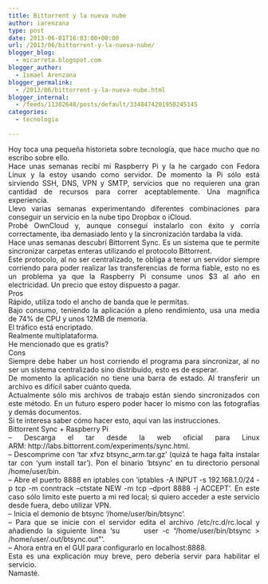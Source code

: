 ```yaml
---
title: Bittorrent y la nueva nube
author: iarenzana
type: post
date: 2013-06-01T16:03:00+00:00
url: /2013/06/bittorrent-y-la-nueva-nube/
blogger_blog:
  - micarreta.blogspot.com
blogger_author:
  - Ismael Arenzana
blogger_permalink:
  - /2013/06/bittorrent-y-la-nueva-nube.html
blogger_internal:
  - /feeds/11302648/posts/default/3348474201950245145
categories:
  - tecnologia

---
```

<div style="text-align: justify;">
  Hoy toca una pequeña historieta sobre tecnología, que hace mucho que no escribo sobre ello.
</div>

<div style="text-align: justify;">
</div>

<div style="text-align: justify;">
  Hace unas semanas recibí mi Raspberry Pi y la he cargado con Fedora Linux y la estoy usando como servidor. De momento la Pi sólo está sirviendo SSH, DNS, VPN y SMTP, servicios que no requieren una gran cantidad de recursos para correr aceptablemente. Una magnífica experiencia.
</div>

<div style="text-align: justify;">
  Llevo varias semanas experimentando diferentes combinaciones para conseguir un servicio en la nube tipo Dropbox o iCloud.
</div>

<div style="text-align: justify;">
  Probé OwnCloud y, aunque conseguí instalarlo con éxito y corría correctamente, iba demasiado lento y la sincronización tardaba la vida.
</div>

<div style="text-align: justify;">
  Hace unas semanas descubrí Bittorrent Sync. Es un sistema que te permite sincronizar carpetas enteras utilizando el protocolo Bittorrent.
</div>

<div style="text-align: justify;">
  Este protocolo, al no ser centralizado, te obliga a tener un servidor siempre corriendo para poder realizar las transferencias de forma fiable, esto no es un problema ya que la Raspberry Pi consume unos $3 al año en electricidad. Un precio que estoy dispuesto a pagar.
</div>

<div style="text-align: justify;">
</div>

<div style="text-align: justify;">
  Pros
</div>

<div style="text-align: justify;">
</div>

<div style="text-align: justify;">
  Rápido, utiliza todo el ancho de banda que le permitas.
</div>

<div style="text-align: justify;">
  Bajo consumo, teniendo la aplicación a pleno rendimiento, usa una media de 74% de CPU y unos 12MB de memoria.
</div>

<div style="text-align: justify;">
  El tráfico está encriptado.
</div>

<div style="text-align: justify;">
  Realmente multiplataforma.
</div>

<div style="text-align: justify;">
  He mencionado que es gratis?
</div>

<div style="text-align: justify;">
</div>

<div style="text-align: justify;">
  Cons
</div>

<div style="text-align: justify;">
</div>

<div style="text-align: justify;">
  Siempre debe haber un host corriendo el programa para sincronizar, al no ser un sistema centralizado sino distribuido, esto es de esperar.
</div>

<div style="text-align: justify;">
  De momento la aplicación no tiene una barra de estado. Al transferir un archivo es difícil saber cuánto queda.
</div>

<div style="text-align: justify;">
</div>

<div style="text-align: justify;">
  Actualmente sólo mis archivos de trabajo están siendo sincronizados con este método. En un futuro espero poder hacer lo mismo con las fotografías y demás documentos.
</div>

<div style="text-align: justify;">
</div>

<div style="text-align: justify;">
  Si te interesa saber cómo hacer esto, aquí van las instrucciones.
</div>

<div style="text-align: justify;">
</div>

<div style="text-align: justify;">
  Bittorrent Sync + Raspberry Pi
</div>

<div style="text-align: justify;">
</div>

<div style="text-align: justify;">
  &#8211; Descarga el tar desde la web oficial para Linux ARM:&nbsp;http://labs.bittorrent.com/experiments/sync.html.
</div>

<div style="text-align: justify;">
</div>

<div style="text-align: justify;">
  &#8211; Descomprime con &#8216;tar xfvz btsync_arm.tar.gz&#8217; (quizá te haga falta instalar tar con &#8216;yum install tar&#8217;). Pon el binario &#8216;btsync&#8217; en tu directorio personal /home/user/bin.
</div>

<div style="text-align: justify;">
</div>

<div style="text-align: justify;">
  &#8211; Abre el puerto 8888 en iptables con &#8216;iptables -A INPUT -s 192.168.1.0/24 -p tcp -m conntrack &#8211;ctstate NEW -m tcp &#8211;dport 8888 -j ACCEPT&#8217;. En este caso sólo limito este puerto a mi red local; si quiero acceder a este servicio desde fuera, debo utilizar VPN.
</div>

<div style="text-align: justify;">
</div>

<div style="text-align: justify;">
  &#8211; Inicia el demonio de btsync &#8216;/home/user/bin/btsync&#8217;.
</div>

<div style="text-align: justify;">
</div>

<div style="text-align: justify;">
  &#8211; Para que se inicie con el servidor edita el archivo /etc/rc.d/rc.local y añadiendo la siguiente línea &#8216;su &nbsp; &nbsp; &nbsp;user -c &#8220;/home/user/bin/btsync > /home/user/.out/btsync.out&#8221;&#8216;.
</div>

<div style="text-align: justify;">
</div>

<div style="text-align: justify;">
  &#8211; Ahora entra en el GUI para configurarlo en localhost:8888.
</div>

<div style="text-align: justify;">
</div>

<div style="text-align: justify;">
  Esta es una explicación muy breve, pero debería servir para habilitar el servicio.
</div>

<div style="text-align: justify;">
  Namasté.
</div>